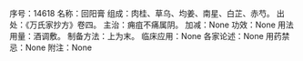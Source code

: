 序号：14618
名称：回阳膏
组成：肉桂、草乌、均姜、南星、白芷、赤芍。
出处：《万氏家抄方》卷四。
主治：痈疽不痛属阴。
加减：None
功效：None
用法用量：酒调敷。
制备方法：上为末。
临床应用：None
各家论述：None
用药禁忌：None
附注：None
